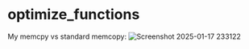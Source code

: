 # optimize_functions
My memcpy vs standard memcopy:
![Screenshot 2025-01-17 233122](https://github.com/user-attachments/assets/01d18d6a-70d8-4b6a-89ae-9a3f8ace8396)
